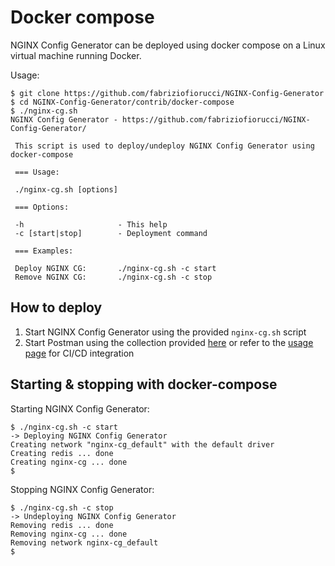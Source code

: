 # Docker compose

NGINX Config Generator can be deployed using docker compose on a Linux virtual machine running Docker.

Usage:

```
$ git clone https://github.com/fabriziofiorucci/NGINX-Config-Generator
$ cd NGINX-Config-Generator/contrib/docker-compose
$ ./nginx-cg.sh 
NGINX Config Generator - https://github.com/fabriziofiorucci/NGINX-Config-Generator/

 This script is used to deploy/undeploy NGINX Config Generator using docker-compose

 === Usage:

 ./nginx-cg.sh [options]

 === Options:

 -h                     - This help
 -c [start|stop]        - Deployment command

 === Examples:

 Deploy NGINX CG:       ./nginx-cg.sh -c start
 Remove NGINX CG:       ./nginx-cg.sh -c stop
```

## How to deploy

1. Start NGINX Config Generator using the provided `nginx-cg.sh` script
2. Start Postman using the collection provided [here](https://github.com/fabriziofiorucci/NGINX-Config-Generator/tree/main/contrib/postman) or refer to the [usage page](https://github.com/fabriziofiorucci/NGINX-Config-Generator/blob/main/USAGE.md) for CI/CD integration

## Starting & stopping with docker-compose

Starting NGINX Config Generator:

```
$ ./nginx-cg.sh -c start
-> Deploying NGINX Config Generator
Creating network "nginx-cg_default" with the default driver
Creating redis ... done
Creating nginx-cg ... done
$
```

Stopping NGINX Config Generator:

```
$ ./nginx-cg.sh -c stop
-> Undeploying NGINX Config Generator
Removing redis ... done
Removing nginx-cg ... done
Removing network nginx-cg_default
$
```
